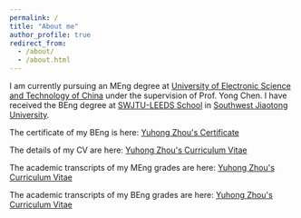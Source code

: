 ```yaml
---
permalink: /
title: "About me"
author_profile: true
redirect_from: 
  - /about/
  - /about.html
---
```

I am currently pursuing an MEng degree at [University of Electronic Science and Technology of China](https://www.uestc.edu.cn/) under the supervision of Prof. Yong Chen. I have received the BEng degree at [SWJTU-LEEDS School](https://leeds.swjtu.edu.cn/) in [Southwest Jiaotong University](https://www.swjtu.edu.cn/).

The certificate of my BEng is here: [Yuhong Zhou's Certificate](.../assets/YuhongZhou_Certificate.pdf)

The details of my CV are here: [Yuhong Zhou's Curriculum Vitae](.../assets/YuhongZhou_CV.pdf)

The academic transcripts of my MEng grades are here: [Yuhong Zhou's Curriculum Vitae](.../assets/YuhongZhou_MEng_Grades.pdf)

The academic transcripts of my BEng grades are here: [Yuhong Zhou's Curriculum Vitae](.../assets/YuhongZhou_MEng_Grades.pdf)


